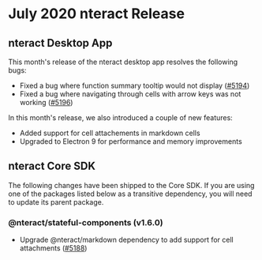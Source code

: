 # July 2020 nteract Release

## nteract Desktop App

This month's release of the nteract desktop app resolves the following bugs:

- Fixed a bug where function summary tooltip would not display ([#5194](https://github.com/nteract/nteract/pull/5194))
- Fixed a bug where navigating through cells with arrow keys was not working ([#5196](https://github.com/nteract/nteract/issues/5196))

In this month's release, we also introduced a couple of new features:

- Added support for cell attachements in markdown cells
- Upgraded to Electron 9 for performance and memory improvements

## nteract Core SDK

The following changes have been shipped to the Core SDK. If you are using one of the packages listed below as a transitive
dependency, you will need to update its parent package.

### @nteract/stateful-components (v1.6.0)

- Upgrade @nteract/markdown dependency to add support for cell attachments ([#5188](https://github.com/nteract/nteract/pull/5188))